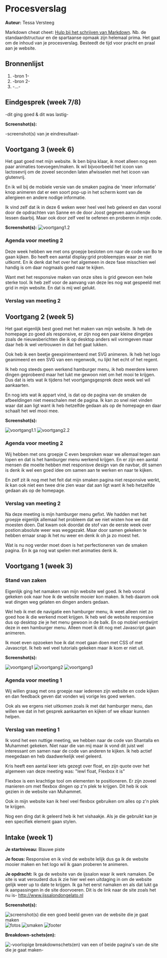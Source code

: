 # Procesverslag
**Auteur:** Tessa Versteeg

Markdown cheat cheet: [Hulp bij het schrijven van Markdown](https://github.com/adam-p/markdown-here/wiki/Markdown-Cheatsheet). Nb. de standaardstructuur en de spartaanse opmaak zijn helemaal prima. Het gaat om de inhoud van je procesverslag. Besteedt de tijd voor pracht en praal aan je website.



## Bronnenlijst
1. -bron 1-
2. -bron 2-
3. -...-



## Eindgesprek (week 7/8)

-dit ging goed & dit was lastig-

**Screenshot(s):**

-screenshot(s) van je eindresultaat-



## Voortgang 3 (week 6)

Het gaat goed met mijn website. Ik ben bijna klaar, ik moet alleen nog een paar animaties toevoegen/maken. Ik wil bijvoorbeeld het icoon van lactosevrij om de zoveel seconden laten afwisselen met het icoon van glutenvrij. 

En ik wil bij de mobiele versie van de smaken pagina de 'meer informatie' knop animeren dat er een soort pop-up in het scherm komt van de allergieen en andere nodige informatie.

Ik vind zelf dat ik in deze 6 weken weer heel veel heb geleerd en dan vooral door de opdrachten van Sanne en de door Joost gegeven aanvullende lessen daarbij. Maar ook door zelf veel te oefenen en proberen in mijn code. 

**Screenshot(s):**
![voortgang1.2](images/voortgang/voortgang1.2.png)

### Agenda voor meeting 2

Deze week hebben we met ons groepje besloten om naar de code van Bo te gaan kijken. Bo heeft een aantal display:grid probleempjes waar ze niet uitkomt. En ik denk dat het over het algemeen in deze fase misschien wel handig is om daar nogmaals goed naar te kijken.

Want met het responsive maken van onze sites is grid gewoon een hele sterke tool. Ik heb zelf voor de aanvang van deze les nog wat gespeeld met grid in mijn website. En dat is mij wel gelukt.


### Verslag van meeting 2



## Voortgang 2 (week 5)

Het gaat eigenlijk best goed met het maken van mijn website. Ik heb de homepage zo goed als responsive, er zijn nog een paar kleine dingetjes zoals de nieuwsberichten die ik op desktop anders wil vormgeven maar daar heb ik wel vertrouwen in dat het gaat lukken. 

Ook heb ik een beetje geexpirimenteerd met SVG animeren. Ik heb het logo geanimeerd en een SVG van een regenwolk, nu lijkt het echt of het regent.

Ik heb nog steeds geen werkend hamburger menu, ik heb meerdere keren dingen geprobeerd maar het lukt me gewoon niet om het mooi te krijgen. Dus dat is iets wat ik tijdens het voortgangsgesprek deze week wel wil aankaarten.

En nog iets wat ik appart vind, is dat op de pagina van de smaken de afbeeldingen niet meeschalen met de pagina. Ik kan zo snel niet vinden waar dat aan ligt want ik heb hetzelfde gedaan als op de homepage en daar schaalt het wel mooi mee.

**Screenshot(s):**

![voortgang1.1](images/voortgang/voortgang1.1.png)
![voortgang2.2](images/voortgang/voortgang2.2.png)


### Agenda voor meeting 2

Wij hebben met ons groepje C even besproken waar we allemaal tegen aan lopen en dat is het hamburger menu werkend krijgen. En er zijn een aantal mensen die moeite hebben met responisve design van de navbar, dit samen is denk ik wel een goed idee om samen aan te werken en naar te kijken.

En zelf zit ik nog met het feit dat mijn smaken pagina niet responsive werkt, ik kan ook niet een twee drie zien waar dat aan ligt want ik heb hetzelfde gedaan als op de homepage.

### Verslag van meeting 2

Na deze meeting is mijn hamburger menu gefixt. We  hadden met het groepje eigenlijk allemaal het probleem dat we niet wisten hoe we dat moesten doen. Dat kwam ook doordat de stof van de eerste week over postion:absolute weer was weggezakt. Maar door samen gekeken te hebben ernaar snap ik het nu weer en denk ik oh ja zo moest het.

Wat is nu nog verder moet doen is het perfectioneren van de smaken pagina. En ik ga nog wat spelen met animaties denk ik.


## Voortgang 1 (week 3)

### Stand van zaken

Eigenlijk ging het namaken van mijn website wel goed. Ik heb vooral gekeken ook naar hoe ik de website mooier kon maken. Ik heb daarom ook wat dingen weg gelaten en dingen anders gedaan. 

Wel heb ik met de navigatie een hamburger menu, ik weet alleen niet zo goed hoe ik die werkend moet krijgen. Ik heb wel de website responsive dus op desktop zie je het menu gewoon in de balk. En op mobiel verdwijnt deze in een hamburger menu. Alleen moet ik dit nog met Javascript gaan animeren. 

Ik moet even opzoeken hoe ik dat moet gaan doen met CSS of met Javascript. Ik heb wel veel tutorials gekeken maar ik kom er niet uit.

**Screenshot(s):**

![voortgang1](images/voortgang1.png)
![voortgang2](images/voortgang2.png)
![voortgang3](images/voortgang3.png)

### Agenda voor meeting 1

Wij willen graag met ons groepje naar iedereen zijn website en code kijken en dan feedback geven dat vonden wij vorige les goed werken. 

Ook als we ergens niet uitkomen zoals ik met dat hamburger menu, dan willen we dat in het gesprek aankaarten en kijken of we elkaar kunnen helpen.

### Verslag van meeting 1

Ik vond het een nuttige meeting, we hebben naar de code van Shantalla en Muhammet gekeken. Niet naar die van mij maar ik vond dit juist wel interessant om samen naar de code van anderen te kijken. Ik heb actief meegedaan en heb daadwerkelijk veel geleerd.

Kris heeft een aantal keer iets gezegt over float, en zijn quote over het algemeen van deze meeting was: "Iewl float, Flexbox it is"

Flexbox is een krachtige tool om elementen te positioneren. Er zijn zoveel manieren om met flexbox dingen op z'n plek te krijgen. Dit heb ik ook gezien in de website van Muhammet. 

Ook in mijn website kan ik heel veel flexbox gebruiken om alles op z'n plek te krijgen.

Nog een ding dat ik geleerd heb ik het vishaakje. Als je die gebruikt kan je een specifiek element gaan stylen.



## Intake (week 1)

**Je startniveau:** Blauwe piste

**Je focus:** Responsive en ik vind de website lelijk dus ga ik de website mooier maken en het logo wil ik gaan proberen te animeren.

**Je opdracht:** Ik ga de website van de ijssalon waar ik werk namaken. De site is wat verouderd dus ik zie hier wel een uitdaging in om de website gelijk weer up to date te krijgen. Ik ga het eerst namaken en als dat lukt ga ik aanpassingen in de site doorvoeren. Dit is de link naar de site zoals het nu is- http://www.ijssalondongelato.nl

**Screenshot(s):**

![screenshot(s) die een goed beeld geven van de website die je gaat maken](images/header.png) 
![fotos](images/fotossalon.png)
![smaken](images/smaken.png)
![footer](images/footer.png)

**Breakdown-schets(en):**

![-voorlopige breakdownschets(en) van een of beide pagina's van de site die je gaat maken-](images/breakdown.png)
